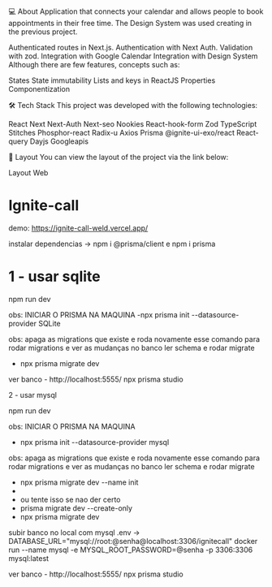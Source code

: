 💻 About
Application that connects your calendar and allows people to book appointments in their free time. The Design System was used creating in the previous project.

 Authenticated routes in Next.js.
 Authentication with Next Auth.
 Validation with zod.
 Integration with Google Calendar
 Integration with Design System
Although there are few features, concepts such as:

States
State immutability
Lists and keys in ReactJS
Properties
Componentization

🛠 Tech Stack
This project was developed with the following technologies:

React
Next
Next-Auth
Next-seo
Nookies
React-hook-form
Zod
TypeScript
Stitches
Phosphor-react
Radix-u
Axios
Prisma
@ignite-ui-exo/react
React-query
Dayjs
Googleapis

🔖 Layout
You can view the layout of the project via the link below:

Layout Web



# Ignite-call


demo: https://ignite-call-weld.vercel.app/

instalar dependencias -> npm i @prisma/client e npm i prisma

# 1 - usar sqlite

npm run dev

obs: INICIAR O PRISMA NA MAQUINA
-npx prisma init --datasource-provider SQLite

obs: apaga as migrations que existe e roda novamente esse comando para rodar migrations e ver as mudanças no banco
ler schema e rodar migrate
- npx prisma migrate dev

ver banco - http://localhost:5555/
npx prisma studio

2 - usar mysql

npm run dev

obs: INICIAR O PRISMA NA MAQUINA
- npx prisma init --datasource-provider mysql



obs: apaga as migrations que existe e roda novamente esse comando para rodar migrations e ver as mudanças no banco
ler schema e rodar migrate
-  npx prisma migrate dev --name init
-  
-  ou tente isso se nao der certo
-  prisma migrate dev --create-only
-   npx prisma migrate dev 

subir banco no local com mysql
.env -> DATABASE_URL="mysql://root:@senha@localhost:3306/ignitecall"
docker run --name mysql -e MYSQL_ROOT_PASSWORD=@senha -p 3306:3306 mysql:latest


ver banco - http://localhost:5555/
npx prisma studio
















